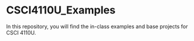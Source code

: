 # CSCI4110U_Examples
In this repository, you will find the in-class examples and base projects for CSCI 4110U.
